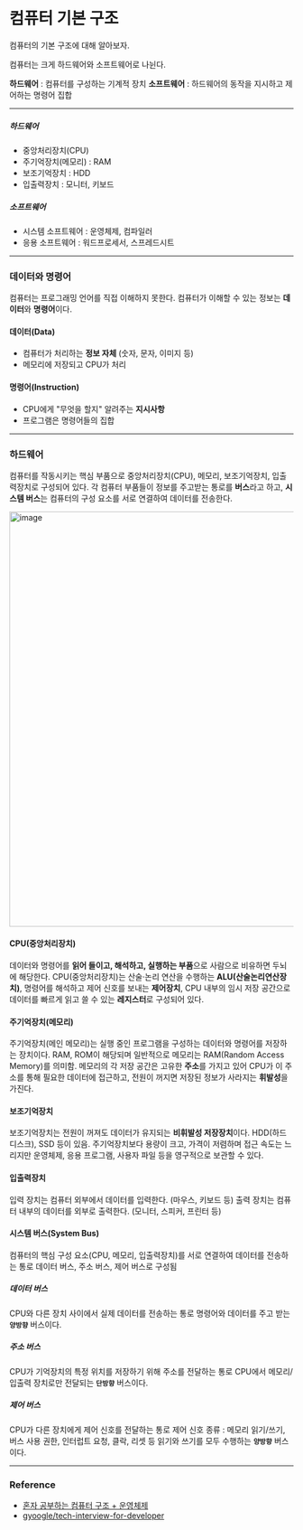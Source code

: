 # 컴퓨터 기본 구조


컴퓨터의 기본 구조에 대해 알아보자. 

컴퓨터는 크게 하드웨어와 소프트웨어로 나뉜다.

**하드웨어** : 컴퓨터를 구성하는 기계적 장치
**소프트웨어** : 하드웨어의 동작을 지시하고 제어하는 명령어 집합

---
##### 하드웨어 
- 중앙처리장치(CPU)
- 주기억장치(메모리) : RAM
- 보조기억장치 : HDD 
- 입출력장치 : 모니터, 키보드

##### 소프트웨어
- 시스템 소프트웨어 : 운영체제, 컴파일러
- 응용 소프트웨어 : 워드프로세서, 스프레드시트

---
### 데이터와 명령어
컴퓨터는 프로그래밍 언어를 직접 이해하지 못한다. 
컴퓨터가 이해할 수 있는 정보는 **데이터**와 **명령어**이다. 

#### 데이터(Data)
- 컴퓨터가 처리하는 **정보 자체** (숫자, 문자, 이미지 등)
- 메모리에 저장되고 CPU가 처리

#### 명령어(Instruction)
- CPU에게 "무엇을 할지" 알려주는 **지시사항**
- 프로그램은 명령어들의 집합
---
### 하드웨어
컴퓨터를 작동시키는 핵심 부품으로 중앙처리장치(CPU), 메모리, 보조기억장치, 입출력장치로 구성되어 있다. 
각 컴퓨터 부품들이 정보를 주고받는 통로를 **버스**라고 하고, **시스템 버스**는 컴퓨터의 구성 요소를 서로 연결하여 데이터를 전송한다.

<img width="1108" height="735" alt="image" src="https://github.com/user-attachments/assets/50b00481-da9b-4290-a767-9a5dd4e8bbf7" />

#### CPU(중앙처리장치)
데이터와 명령어를 **읽어 들이고, 해석하고, 실행하는 부품**으로 사람으로 비유하면 두뇌에 해당한다.
CPU(중앙처리장치)는 산술·논리 연산을 수행하는 **ALU(산술논리연산장치)**, 명령어를 해석하고 제어 신호를 보내는 **제어장치**, CPU 내부의 임시 저장 공간으로 데이터를 빠르게 읽고 쓸 수 있는 **레지스터**로 구성되어 있다. 

#### 주기억장치(메모리)
주기억장치(메인 메모리)는 실행 중인 프로그램을 구성하는 데이터와 명령어를 저장하는 장치이다. RAM, ROM이 해당되며 일반적으로 메모리는 RAM(Random Access Memory)를 의미함.
메모리의 각 저장 공간은 고유한 **주소**를 가지고 있어 CPU가 이 주소를 통해 필요한 데이터에 접근하고, 전원이 꺼지면 저장된 정보가 사라지는 **휘발성**을 가진다.

#### 보조기억장치
보조기억장치는 전원이 꺼져도 데이터가 유지되는 **비휘발성 저장장치**이다.
HDD(하드디스크), SSD 등이 있음.
주기억장치보다 용량이 크고, 가격이 저렴하며 접근 속도는 느리지만 운영체제, 응용 프로그램, 사용자 파일 등을 영구적으로 보관할 수 있다. 

#### 입출력장치
입력 장치는 컴퓨터 외부에서 데이터를 입력한다. (마우스, 키보드 등)
출력 장치는 컴퓨터 내부의 데이터를 외부로 출력한다. (모니터, 스피커, 프린터 등)

#### 시스템 버스(System Bus)
컴퓨터의 핵심 구성 요소(CPU, 메모리, 입출력장치)를 서로 연결하여 데이터를 전송하는 통로
데이터 버스, 주소 버스, 제어 버스로 구성됨

##### 데이터 버스
CPU와 다른 장치 사이에서 실제 데이터를 전송하는 통로
명령어와 데이터를 주고 받는 **`양방향`** 버스이다.

##### 주소 버스
CPU가 기억장치의 특정 위치를 저장하기 위해 주소를 전달하는 통로
CPU에서 메모리/입출력 장치로만 전달되는 **`단방향`** 버스이다.

##### 제어 버스
CPU가 다른 장치에게 제어 신호를 전달하는 통로
제어 신호 종류 : 메모리 읽기/쓰기, 버스 사용 권한, 인터럽트 요청, 클락, 리셋 등
읽기와 쓰기를 모두 수행하는 **`양방향`** 버스이다.

---
### Reference
-  [혼자 공부하는 컴퓨터 구조 + 운영체제](https://product.kyobobook.co.kr/detail/S000061584886)
- [gyoogle/tech-interview-for-developer](https://github.com/gyoogle/tech-interview-for-developer)

